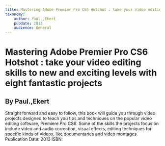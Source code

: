 ```yaml
---
title: Mastering Adobe Premier Pro CS6 Hotshot : take your video editing skills to new and exciting levels with eight fantastic projects
taxonomy:
	author: Paul.,Ekert
	pubdate: 2013
	audience: General
---
```

# Mastering Adobe Premier Pro CS6 Hotshot : take your video editing skills to new and exciting levels with eight fantastic projects
## By Paul.,Ekert

Straight forward and easy to follow, this book will guide you through video projects designed to teach you tips and techniques on the popular video editing software, Premiere Pro CS6.  Some of the skills the projects focus on include video and audio correction, visual effects, editing techniques for specific kinds of videos, like documentaries and video montages.
Publication Date: 2013
ISBN: 